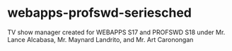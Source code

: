 # webapps-profswd-seriesched
TV show manager created for WEBAPPS S17 and PROFSWD S18 under Mr. Lance Alcabasa, Mr. Maynard Landrito, and Mr. Art Caronongan 
